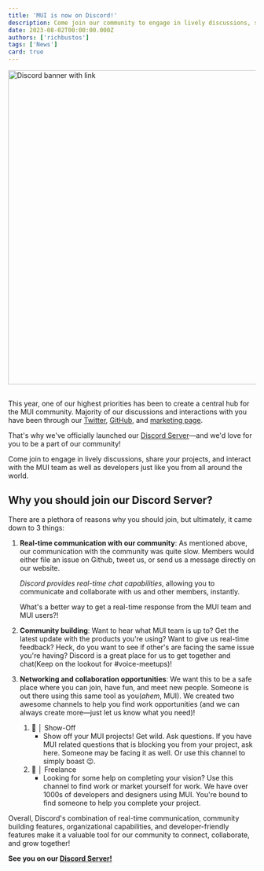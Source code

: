 ```yaml
---
title: 'MUI is now on Discord!'
description: Come join our community to engage in lively discussions, share your projects, and interact with the MUI team.
date: 2023-08-02T00:00:00.000Z
authors: ['richbustos']
tags: ['News']
card: true
---
```


<a href="https://mui.com/r/discord"><img src="/static/blog/2023-discord-announcement/discord.png" width="1280" height="640" style="margin-bottom: 16px;" alt="Discord banner with link" /></a>

This year, one of our highest priorities has been to create a central hub for the MUI community.
Majority of our discussions and interactions with you have been through our [Twitter](https://twitter.com/MUI_hq), [GitHub](https://github.com/mui), and [marketing page](https://mui.com/).

That's why we've officially launched our [Discord Server](https://mui.com/r/discord/)—and we'd love for you to be a part of our community!

Come join to engage in lively discussions, share your projects, and interact with the MUI team as well as developers just like you from all around the world.

## Why you should join our Discord Server?

There are a plethora of reasons why you should join, but ultimately, it came down to 3 things:

1. **Real-time communication with our community**:
   As mentioned above, our communication with the community was quite slow.
   Members would either file an issue on Github, tweet us, or send us a message directly on our website.

   _Discord provides real-time chat capabilities_, allowing you to communicate and collaborate with us and other members, instantly.

   What's a better way to get a real-time response from the MUI team and MUI users?!

2. **Community building**:
   Want to hear what MUI team is up to?
   Get the latest update with the products you're using?
   Want to give us real-time feedback?
   Heck, do you want to see if other's are facing the same issue you're having?
   Discord is a great place for us to get together and chat(Keep on the lookout for #voice-meetups)!

3. **Networking and collaboration opportunities**:
   We want this to be a safe place where you can join, have fun, and meet new people.
   Someone is out there using this same tool as you(_ahem_, MUI).
   We created two awesome channels to help you find work opportunities (and we can always create more—just let us know what you need)!
   1. 🎨 │ Show-Off
      - Show off your MUI projects! Get wild. Ask questions.
        If you have MUI related questions that is blocking you from your project, ask here.
        Someone may be facing it as well.
        Or use this channel to simply boast 😉.
   2. 📝 │ Freelance
      - Looking for some help on completing your vision?
        Use this channel to find work or market yourself for work.
        We have over 1000s of developers and designers using MUI.
        You're bound to find someone to help you complete your project.

Overall, Discord's combination of real-time communication, community building features, organizational capabilities, and developer-friendly features make it a valuable tool for our community to connect, collaborate, and grow together!

**See you on our [Discord Server!](https://mui.com/r/discord/)**
